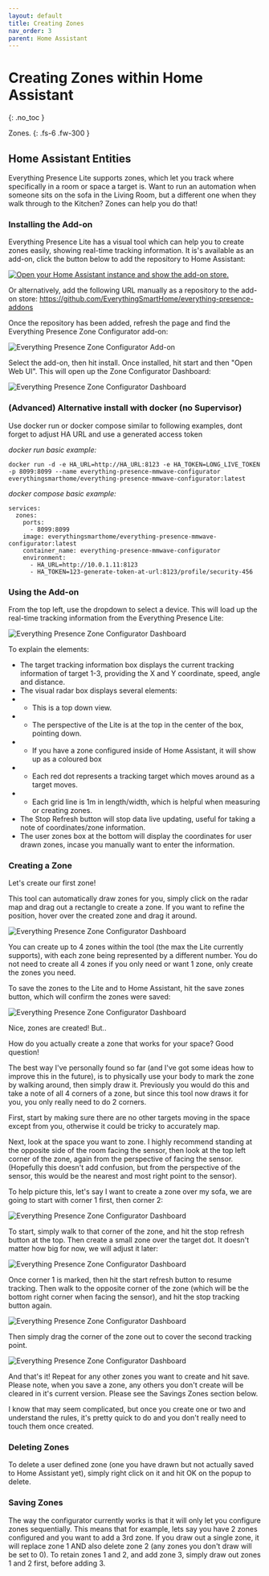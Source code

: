 ```yaml
---
layout: default
title: Creating Zones
nav_order: 3
parent: Home Assistant
---
```


# Creating Zones within Home Assistant

{: .no_toc }

Zones.
{: .fs-6 .fw-300 }

## Home Assistant Entities

Everything Presence Lite supports zones, which let you track where specifically in a room or space a target is. Want to run an automation when someone sits on the sofa in the Living Room, but a different one when they walk through to the Kitchen? Zones can help you do that!

### Installing the Add-on

Everything Presence Lite has a visual tool which can help you to create zones easily, showing real-time tracking information. It is's available as an add-on, click the button below to add the repository to Home Assistant:

[![Open your Home Assistant instance and show the add-on store.](https://my.home-assistant.io/badges/supervisor_store.svg)](https://my.home-assistant.io/redirect/supervisor_add_addon_repository/?repository_url=https://github.com/EverythingSmartHome/everything-presence-addons)

Or alternatively, add the following URL manually as a repository to the add-on store: https://github.com/EverythingSmartHome/everything-presence-addons

Once the repository has been added, refresh the page and find the Everything Presence Zone Configurator add-on:

![Everything Presence Zone Configurator Add-on](../images/home-assistant-creating-zones-est-addon-repo.png)

Select the add-on, then hit install. Once installed, hit start and then "Open Web UI". This will open up the Zone Configurator Dashboard:

![Everything Presence Zone Configurator Dashboard](../images/home-assistant-creating-zones-zone-configurator-dashboard.png)

### (Advanced) Alternative install with docker (no Supervisor)

Use docker run or docker compose similar to following examples, dont forget to adjust HA URL and use a generated access token

*docker run basic example:*
```
docker run -d -e HA_URL=http://HA_URL:8123 -e HA_TOKEN=LONG_LIVE_TOKEN -p 8099:8099 --name everything-presence-mmwave-configurator everythingsmarthome/everything-presence-mmwave-configurator:latest 
```

*docker compose basic example:*
```
services:
  zones:
    ports:
      - 8099:8099
    image: everythingsmarthome/everything-presence-mmwave-configurator:latest
    container_name: everything-presence-mmwave-configurator
    environment:
      - HA_URL=http://10.0.1.11:8123
      - HA_TOKEN=123-generate-token-at-url:8123/profile/security-456
```

### Using the Add-on

From the top left, use the dropdown to select a device. This will load up the real-time tracking information from the Everything Presence Lite:

![Everything Presence Zone Configurator Dashboard](../images/home-assistant-creating-zones-zone-configurator-dashboard-2.png)

To explain the elements:
* The target tracking information box displays the current tracking information of target 1-3, providing the X and Y coordinate, speed, angle and distance.
* The visual radar box displays several elements:
* * This is a top down view.
* * The perspective of the Lite is at the top in the center of the box, pointing down.
* * If you have a zone configured inside of Home Assistant, it will show up as a coloured box
* * Each red dot represents a tracking target which moves around as a target moves.
* * Each grid line is 1m in length/width, which is helpful when measuring or creating zones.
* The Stop Refresh button will stop data live updating, useful for taking a note of coordinates/zone information.
* The user zones box at the bottom will display the coordinates for user drawn zones, incase you manually want to enter the information.

### Creating a Zone

Let's create our first zone!

This tool can automatically draw zones for you, simply click on the radar map and drag out a rectangle to create a zone. If you want to refine the position, hover over the created zone and drag it around.

![Everything Presence Zone Configurator Dashboard](../images/home-assistant-creating-zones-dragging-zone.gif)

You can create up to 4 zones within the tool (the max the Lite currently supports), with each zone being represented by a different number. You do not need to create all 4 zones if you only need or want 1 zone, only create the zones you need.

To save the zones to the Lite and to Home Assistant, hit the save zones button, which will confirm the zones were saved:

![Everything Presence Zone Configurator Dashboard](../images/home-assistant-creating-zones-saving-zones.gif)

Nice, zones are created! But..

How do you actually create a zone that works for your space? Good question!

The best way I've personally found so far (and I've got some ideas how to improve this in the future), is to physically use your body to mark the zone by walking around, then simply draw it. Previously you would do this and take a note of all 4 corners of a zone, but since this tool now draws it for you, you only really need to do 2 corners.

First, start by making sure there are no other targets moving in the space except from you, otherwise it could be tricky to accurately map.

Next, look at the space you want to zone. I highly recommend standing at the opposite side of the room facing the sensor, then look at the top left corner of the zone, again from the perspective of facing the sensor. (Hopefully this doesn't add confusion, but from the perspective of the sensor, this would be the nearest and most right point to the sensor).

To help picture this, let's say I want to create a zone over my sofa, we are going to start with corner 1 first, then corner 2:

![Everything Presence Zone Configurator Dashboard](../images/home-assistant-creating-zones-sofa-overview.png)

To start, simply walk to that corner of the zone, and hit the stop refresh button at the top. Then create a small zone over the target dot. It doesn't matter how big for now, we will adjust it later:

![Everything Presence Zone Configurator Dashboard](../images/home-assistant-zones-creating-zone-corner-1.png)

Once corner 1 is marked, then hit the start refresh button to resume tracking. Then walk to the opposite corner of the zone (which will be the bottom right corner when facing the sensor), and hit the stop tracking button again.

![Everything Presence Zone Configurator Dashboard](../images/home-assistant-zones-creating-zone-corner-2.png)

Then simply drag the corner of the zone out to cover the second tracking point. 

![Everything Presence Zone Configurator Dashboard](../images/home-assistant-zones-creating-zone-corner-3.png)

And that's it! Repeat for any other zones you want to create and hit save. Please note, when you save a zone, any others you don't create will be cleared in it's current version. Please see the Savings Zones section below.

I know that may seem complicated, but once you create one or two and understand the rules, it's pretty quick to do and you don't really need to touch them once created.

### Deleting Zones

To delete a user defined zone (one you have drawn but not actually saved to Home Assistant yet), simply right click on it and hit OK on the popup to delete.

### Saving Zones

The way the configurator currently works is that it will only let you configure zones sequentially. This means that for example, lets say you have 2 zones configured and you want to add a 3rd zone. If you draw out a single zone, it will replace zone 1 AND also delete zone 2 (any zones you don't draw will be set to 0). To retain zones 1 and 2, and add zone 3, simply draw out zones 1 and 2 first, before adding 3.


<script>
const toggleDarkMode = document.querySelector('.js-toggle-dark-mode');

jtd.addEvent(toggleDarkMode, 'click', function(){
  if (jtd.getTheme() === 'dark') {
    jtd.setTheme('light');
    toggleDarkMode.textContent = 'Preview dark color scheme';
  } else {
    jtd.setTheme('dark');
    toggleDarkMode.textContent = 'Return to the light side';
  }
});
</script>
